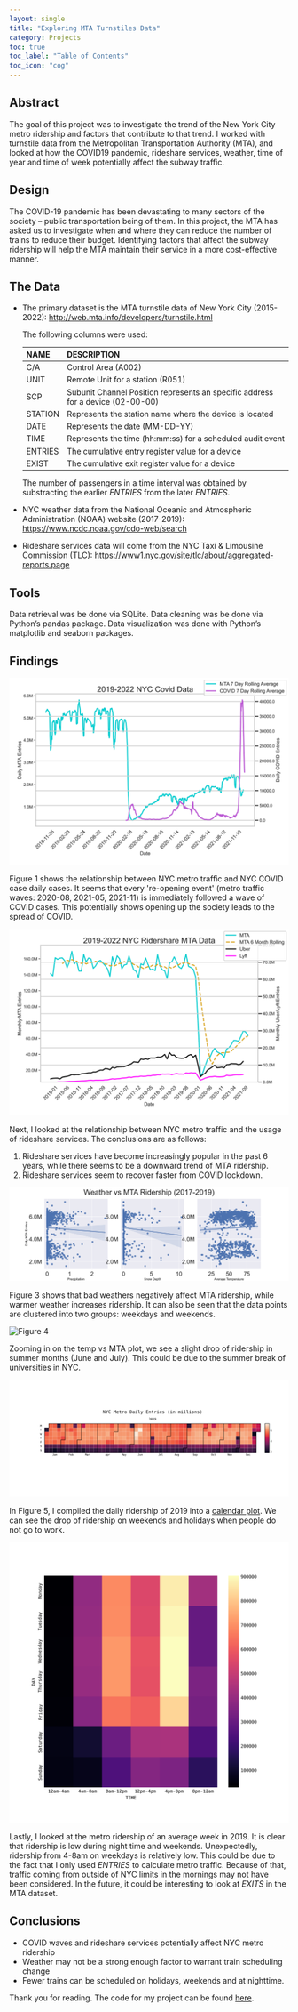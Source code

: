 ```yaml
---
layout: single
title: "Exploring MTA Turnstiles Data"
category: Projects
toc: true
toc_label: "Table of Contents"
toc_icon: "cog"
---
```


## Abstract
The goal of this project was to investigate the trend of the New York City metro ridership and factors that contribute to that trend. I worked with turnstile data from the Metropolitan Transportation Authority (MTA), and looked at how the COVID19 pandemic, rideshare services, weather, time of year and time of week potentially affect the subway traffic.

## Design
The COVID-19 pandemic has been devastating to many sectors of the society – public transportation being of them. In this project, the MTA has asked us to investigate when and where they can reduce the number of trains to reduce their budget. Identifying factors that affect the subway ridership will help the MTA maintain their service in a more cost-effective manner.

## The Data
- The primary dataset is the MTA turnstile data of New York City (2015-2022): http://web.mta.info/developers/turnstile.html

	The following columns were used:
	
	| NAME | DESCRIPTION |
	| ---- | ----------- |
	| C/A | Control Area (A002) |
	| UNIT | Remote Unit for a station (R051) |
	| SCP | Subunit Channel Position represents an specific address for a device (02-00-00) |
	| STATION | Represents the station name where the device is located |
	| DATE | Represents the date (MM-DD-YY) |
	| TIME | Represents the time (hh:mm:ss) for a scheduled audit event |
	| ENTRIES | The cumulative entry register value for a device |
	| EXIST | The cumulative exit register value for a device |
	
	The number of passengers in a time interval was obtained by substracting the earlier _ENTRIES_ from the later _ENTRIES_.
	
- NYC weather data from the National Oceanic and Atmospheric Administration (NOAA) website (2017-2019): https://www.ncdc.noaa.gov/cdo-web/search

- Rideshare services data will come from the NYC Taxi & Limousine Commission (TLC): https://www1.nyc.gov/site/tlc/about/aggregated-reports.page

## Tools
Data retrieval was be done via SQLite. Data cleaning was be done via Python’s pandas package. Data visualization was done with Python’s matplotlib and seaborn packages.

## Findings
![Figure 1](https://github.com/JoshJingtianWang/NYC-MTA-EDA/blob/main/plots/COVID_MTA_small.png?raw=true "Figure 1")

Figure 1 shows the relationship between NYC metro traffic and NYC COVID case daily cases. It seems that every 're-opening event' (metro traffic waves: 2020-08, 2021-05, 2021-11) is immediately followed a wave of COVID cases. This potentially shows opening up the society leads to the spread of COVID.

![Figure 2](https://raw.githubusercontent.com/JoshJingtianWang/NYC-MTA-EDA/main/plots/Uber_MTA_small.png "Figure 2")

Next, I looked at the relationship between NYC metro traffic and the usage of rideshare services. The conclusions are as follows:
1. Rideshare services have become increasingly popular in the past 6 years, while there seems to be a downward trend of MTA ridership.
2. Rideshare services seem to recover faster from COVID lockdown.

![Figure 3](https://github.com/JoshJingtianWang/NYC-MTA-EDA/blob/main/plots/Weather_MTA_small.png "Figure 3")

Figure 3 shows that bad weathers negatively affect MTA ridership, while warmer weather increases ridership. It can also be seen that the data points are clustered into two groups: weekdays and weekends.

![Figure 4](https://raw.githubusercontent.com/JoshJingtianWang/NYC-MTA-EDA/tree/main/plots/Temperature_MTA.png "Figure 4")

Zooming in on the temp vs MTA plot, we see a slight drop of ridership in summer months (June and July). This could be due to the summer break of universities in NYC.

![Figure 5](https://github.com/JoshJingtianWang/NYC-MTA-EDA/blob/main/plots/year_heatmap_2019.png "Figure 5")

In Figure 5, I compiled the daily ridership of 2019 into a [calendar plot](https://calplot.readthedocs.io/en/latest/). We can see the drop of ridership on weekends and holidays when people do not go to work.

![Figure 6](https://github.com/JoshJingtianWang/NYC-MTA-EDA/blob/main/plots/week_heatmap_2019.png "Figure 6")

Lastly, I looked at the metro ridership of an average week in 2019. It is clear that ridership is low during night time and weekends. Unexpectedly, ridership from 4-8am on weekdays is relatively low. This could be due to the fact that I only used _ENTRIES_ to calculate metro traffic. Because of that, traffic coming from outside of NYC limits in the mornings may not have been considered. In the future, it could be interesting to look at _EXITS_ in the MTA dataset.

## Conclusions
- COVID waves and rideshare services potentially affect NYC metro ridership
- Weather may not be a strong enough factor to warrant train scheduling change
- Fewer trains can be scheduled on holidays, weekends and at nighttime.

Thank you for reading. The code for my project can be found [here](https://github.com/JoshJingtianWang/NYC-MTA-EDA). 